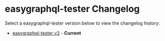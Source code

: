 # easygraphql-tester Changelog

Select a easygraphql-tester version below to view the changelog history:

* [easygraphql-tester v3](doc/changelogs/CHANGELOG_V3.md) - **Current**